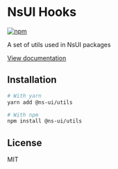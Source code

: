 # NsUI Hooks

[![npm](https://img.shields.io/npm/dm/@ns-ui/utils)](https://www.npmjs.com/package/@ns-ui/utils)

A set of utils used in NsUI packages

[View documentation](https://nsui.dev/)

## Installation

```bash
# With yarn
yarn add @ns-ui/utils

# With npm
npm install @ns-ui/utils
```

## License

MIT
